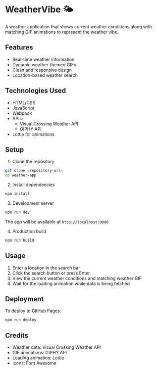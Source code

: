 # WeatherVibe 🌤️

A weather application that shows current weather conditions along with matching GIF animations to represent the weather vibe.

## Features

- Real-time weather information
- Dynamic weather-themed GIFs
- Clean and responsive design
- Location-based weather search

## Technologies Used

- HTML/CSS
- JavaScript
- Webpack
- APIs:
  - Visual Crossing Weather API
  - GIPHY API
- Lottie for animations

## Setup

1. Clone the repository
```bash
git clone <repository-url>
cd weather-app
```

2. Install dependencies
```bash
npm install
```

3. Development server
```bash
npm run dev
```
The app will be available at `http://localhost:9090`

4. Production build
```bash
npm run build
```

## Usage

1. Enter a location in the search bar
2. Click the search button or press Enter
3. View the current weather conditions and matching weather GIF
4. Wait for the loading animation while data is being fetched

## Deployment

To deploy to GitHub Pages:
```bash
npm run deploy
```

## Credits

- Weather data: Visual Crossing Weather API
- GIF animations: GIPHY API
- Loading animation: Lottie
- Icons: Font Awesome
